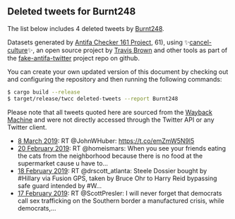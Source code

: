 ## Deleted tweets for Burnt248

The list below includes 4 deleted tweets by
[Burnt248](https://twitter.com/Burnt248).



Datasets generated by [Antifa Checker 161 Project](https://twitter.com/antifacheck161), 61), using ✨[cancel-culture](https://github.com/travisbrown/cancel-culture)✨, an open source project by 
[Travis Brown](https://twitter.com/travisbrown) and other tools as part of the 
[fake-antifa-twitter](https://github.com/antifacheck161/fake-antifa-twitter) project repo on github.

You can create your own updated version of this document by checking out and configuring the
repository and then running the following commands:

```bash
$ cargo build --release
$ target/release/twcc deleted-tweets --report Burnt248
```

Please note that all tweets quoted here are sourced from the
[Wayback Machine](https://web.archive.org) and were not directly accessed through the Twitter API or
any Twitter client.

* [ 8 March 2019](https://web.archive.org/web/20190308043411/https://twitter.com/Burnt248/status/1103876543485435907): RT @JohnWHuber: https://t.co/emZmW5N9l5 <!--1103876543485435907-->
* [20 February 2019](https://web.archive.org/web/20190220011426/https://twitter.com/Burnt248/status/1098028068931858436): RT @homeismars: When you see your friends eating the cats from the neighborhood because there is no food at the supermarket cause u have to… <!--1098028068931858436-->
* [18 February 2019](https://web.archive.org/web/20190218021400/https://twitter.com/Burnt248/status/1097318283634794499): RT @drscott_atlanta: Steele Dossier bought by #Hillary via Fusion GPS, taken by Bruce Ohr to Harry Reid bypassing safe guard intended by #W… <!--1097318283634794499-->
* [17 February 2019](https://web.archive.org/web/20190217170843/https://twitter.com/Burnt248/status/1097181058565586944): RT @ScottPresler: I will never forget that democrats call sex trafficking on the Southern border a manufactured crisis,   while democrats,… <!--1097181058565586944-->
